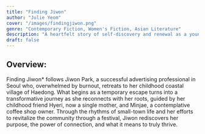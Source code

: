 ```yaml
---
title: "Finding Jiwon"  
author: "Julie Yeom"  
cover: "/images/findingjiwon.png"  
genre: "Contemporary Fiction, Women's Fiction, Asian Literature"  
description: "A heartfelt story of self-discovery and renewal as a young professional returns to her coastal hometown."  
draft: false  
---
```


## Overview: 
  
Finding Jiwon* follows Jiwon Park, a successful advertising professional in Seoul who, overwhelmed by burnout, retreats to her childhood coastal village of Haedong. What begins as a temporary escape turns into a transformative journey as she reconnects with her roots, guided by her childhood friend Hyeri, now a single mother, and Minjae, a contemplative coffee shop owner. Through the rhythms of small-town life and her efforts to revitalize the community through a festival, Jiwon rediscovers her purpose, the power of connection, and what it means to truly thrive.  


